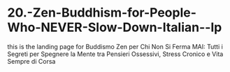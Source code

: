 # 20.-Zen-Buddhism-for-People-Who-NEVER-Slow-Down-Italian--lp
this is the landing page for Buddismo Zen per Chi Non Si Ferma MAI: Tutti i Segreti per Spegnere la Mente tra Pensieri Ossessivi, Stress Cronico e Vita Sempre di Corsa
